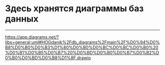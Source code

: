 # Здесь хранятся диаграммы баз данных
* * *
https://app.diagrams.net/?libs=general;uml#HOGdanik%2Fdb_diagrams%2Fmain%2F%D0%94%D0%B8%D0%B0%D0%B3%D1%80%D0%B0%D0%BC%D0%BC%D0%B0%20%D0%B1%D0%B5%D0%B7%20%D0%BD%D0%B0%D0%B7%D0%B2%D0%B0%D0%BD%D0%B8%D1%8F.drawio
